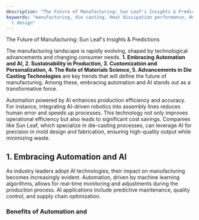 ```yaml
---
description: "The Future of Manufacturing: Sun Leaf's Insights & Predictions"
keywords: "manufacturing, die casting, Heat dissipation performance, Heat dissipation optimization\
  \ design"
---
```

The Future of Manufacturing: Sun Leaf's Insights & Predictions

The manufacturing landscape is rapidly evolving, shaped by technological advancements and changing consumer needs. **1. Embracing Automation and AI, 2. Sustainability in Production, 3. Customization and Personalization, 4. The Role of Materials Science, 5. Advancements in Die Casting Technologies** are key trends that will define the future of manufacturing. Among these, embracing automation and AI stands out as a transformative force.

Automation powered by AI enhances production efficiency and accuracy. For instance, integrating AI-driven robotics into assembly lines reduces human error and speeds up processes. This technology not only improves operational efficiency but also leads to significant cost savings. Companies like Sun Leaf, which specialize in die-casting processes, can leverage AI for precision in mold design and fabrication, ensuring high-quality output while minimizing waste.

## **1. Embracing Automation and AI**

As industry leaders adopt AI technologies, their impact on manufacturing becomes increasingly evident. Automation, driven by machine learning algorithms, allows for real-time monitoring and adjustments during the production process. AI applications include predictive maintenance, quality control, and supply chain optimization.

### Benefits of Automation and
